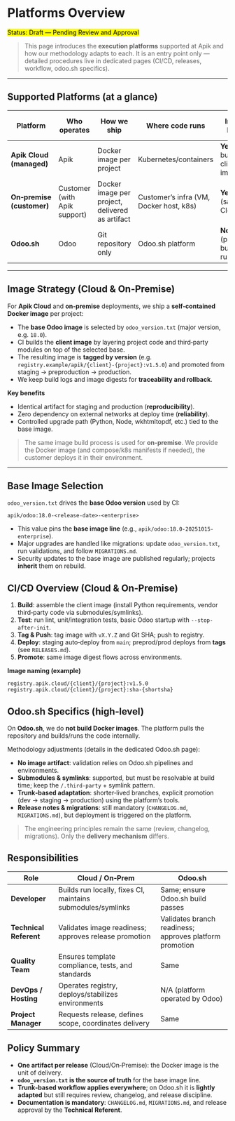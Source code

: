 # Platforms Overview

<mark> Status: Draft — Pending Review and Approval </mark>

> This page introduces the **execution platforms** supported at Apik and how our methodology adapts to each.
> It is an entry point only — detailed procedures live in dedicated pages (CI/CD, releases, workflow, odoo.sh specifics).

---

## Supported Platforms (at a glance)

| Platform | Who operates | How we ship | Where code runs | Image build | Trunk-based notes |
|---------|---------------|-------------|-----------------|-------------|-------------------|
| **Apik Cloud (managed)** | Apik | Docker image per project | Kubernetes/containers | **Yes** (CI builds client image) | Standard trunk-based |
| **On‑premise (customer)** | Customer (with Apik support) | Docker image per project, delivered as artifact | Customer’s infra (VM, Docker host, k8s) | **Yes** (same as Cloud) | Standard trunk-based |
| **Odoo.sh** | Odoo | Git repository only | Odoo.sh platform | **No** (platform builds & runs) | Slight adaptation (detailed elsewhere) |

---

## Image Strategy (Cloud & On‑Premise)

For **Apik Cloud** and **on‑premise** deployments, we ship a **self‑contained Docker image** per project:

- The **base Odoo image** is selected by `odoo_version.txt` (major version, e.g. `18.0`).
- CI builds the **client image** by layering project code and third‑party modules on top of the selected base.
- The resulting image is **tagged by version** (e.g. `registry.example/apik/{client}-{project}:v1.5.0`) and promoted from staging → preproduction → production.
- We keep build logs and image digests for **traceability and rollback**.

**Key benefits**
- Identical artifact for staging and production (**reproducibility**).
- Zero dependency on external networks at deploy time (**reliability**).
- Controlled upgrade path (Python, Node, wkhtmltopdf, etc.) tied to the base image.

> The same image build process is used for **on‑premise**. We provide the Docker image (and compose/k8s manifests if needed), the customer deploys it in their environment.

---

## Base Image Selection

`odoo_version.txt` drives the **base Odoo version** used by CI:

```
apik/odoo:18.0-<release-date>-<enterprise>
```

- This value pins the **base image line** (e.g., `apik/odoo:18.0-20251015-enterprise`).
- Major upgrades are handled like migrations: update `odoo_version.txt`, run validations, and follow `MIGRATIONS.md`.
- Security updates to the base image are published regularly; projects **inherit** them on rebuild.



## CI/CD Overview (Cloud & On‑Premise)

1. **Build**: assemble the client image (install Python requirements, vendor third‑party code via submodules/symlinks).
2. **Test**: run lint, unit/integration tests, basic Odoo startup with `--stop-after-init`.
3. **Tag & Push**: tag image with `vX.Y.Z` and Git SHA; push to registry.
4. **Deploy**: staging auto‑deploy from `main`; preprod/prod deploys from **tags** (see `RELEASES.md`).
5. **Promote**: same image digest flows across environments.

**Image naming (example)**
```
registry.apik.cloud/{client}/{project}:v1.5.0
registry.apik.cloud/{client}/{project}:sha-{shortsha}
```



## Odoo.sh Specifics (high‑level)

On **Odoo.sh**, we do **not build Docker images**. The platform pulls the repository and builds/runs the code internally.

Methodology adjustments (details in the dedicated Odoo.sh page):
- **No image artifact**: validation relies on Odoo.sh pipelines and environments.
- **Submodules & symlinks**: supported, but must be resolvable at build time; keep the `/.third-party` + symlink pattern.
- **Trunk‑based adaptation**: shorter‑lived branches, explicit promotion (dev → staging → production) using the platform’s tools.
- **Release notes & migrations**: still mandatory (`CHANGELOG.md`, `MIGRATIONS.md`), but deployment is triggered on the platform.

> The engineering principles remain the same (review, changelog, migrations). Only the **delivery mechanism** differs.



## Responsibilities

| Role | Cloud / On‑Prem | Odoo.sh |
|------|------------------|---------|
| **Developer** | Builds run locally, fixes CI, maintains submodules/symlinks | Same; ensure Odoo.sh build passes |
| **Technical Referent** | Validates image readiness; approves release promotion | Validates branch readiness; approves platform promotion |
| **Quality Team** | Ensures template compliance, tests, and standards | Same |
| **DevOps / Hosting** | Operates registry, deploys/stabilizes environments | N/A (platform operated by Odoo) |
| **Project Manager** | Requests release, defines scope, coordinates delivery | Same |



## Policy Summary

- **One artifact per release** (Cloud/On‑Premise): the Docker image is the unit of delivery.
- **`odoo_version.txt` is the source of truth** for the base image line.
- **Trunk‑based workflow applies everywhere**; on Odoo.sh it is **lightly adapted** but still requires review, changelog, and release discipline.
- **Documentation is mandatory**: `CHANGELOG.md`, `MIGRATIONS.md`, and release approval by the **Technical Referent**.
